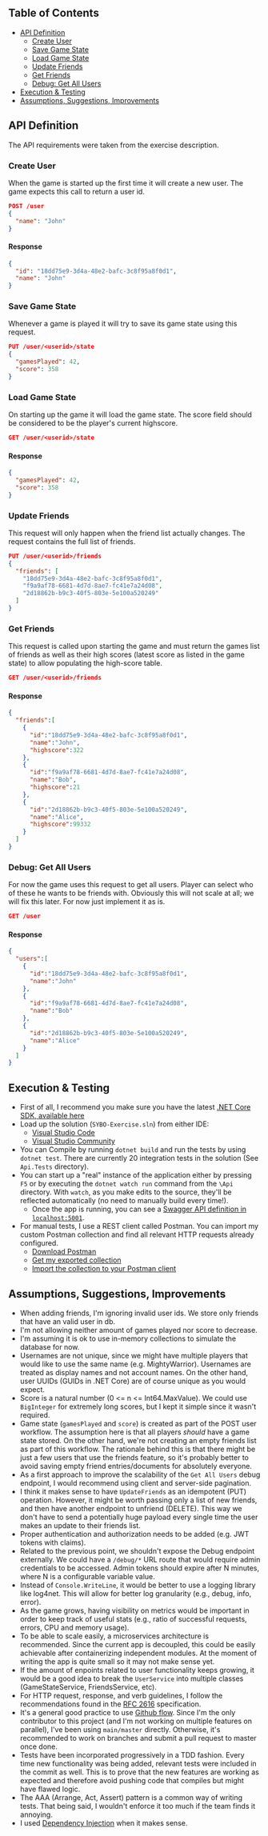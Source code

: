 ## Table of Contents

- [API Definition](#api-definition)
  * [Create User](#create-user)
  * [Save Game State](#save-game-state)
  * [Load Game State](#load-game-state)
  * [Update Friends](#update-friends)
  * [Get Friends](#get-friends)
  * [Debug: Get All Users](#debug--get-all-users)
- [Execution & Testing](#execution---testing)
- [Assumptions, Suggestions, Improvements](#assumptions--suggestions--improvements)

## API Definition

The API requirements were taken from the exercise description.

### Create User

When the game is started up the first time it will create a new user. The game expects this call to return a user id.

```json
POST /user
{
  "name": "John"
}
```

#### Response

```json
{
  "id": "18dd75e9-3d4a-48e2-bafc-3c8f95a8f0d1",
  "name": "John"
}
```

### Save Game State

Whenever a game is played it will try to save its game state using this request.

```json
PUT /user/<userid>/state
{
  "gamesPlayed": 42,
  "score": 358
}
```

### Load Game State

On starting up the game it will load the game state. The score field should be considered to be the player's current highscore.

```json
GET /user/<userid>/state
```

#### Response

```json
{
  "gamesPlayed": 42,
  "score": 358
}
```

### Update Friends

This request will only happen when the friend list actually changes. The request contains the full list of friends.

```json
PUT /user/<userid>/friends
{
  "friends": [
    "18dd75e9-3d4a-48e2-bafc-3c8f95a8f0d1",
    "f9a9af78-6681-4d7d-8ae7-fc41e7a24d08",
    "2d18862b-b9c3-40f5-803e-5e100a520249"
  ]
}
```

### Get Friends

This request is called upon starting the game and must return the games list of friends as well as their high scores (latest score as listed in the game state) to allow populating the high-score table.

```json
GET /user/<userid>/friends
```

#### Response

```json
{
  "friends":[
    {
      "id":"18dd75e9-3d4a-48e2-bafc-3c8f95a8f0d1",
      "name":"John",
      "highscore":322
    },
    {
      "id":"f9a9af78-6681-4d7d-8ae7-fc41e7a24d08",
      "name":"Bob",
      "highscore":21
    },
    {
      "id":"2d18862b-b9c3-40f5-803e-5e100a520249",
      "name":"Alice",
      "highscore":99332
    }
  ]
}
```

### Debug: Get All Users

For now the game uses this request to get all users. Player can select who of these he wants to be friends with. Obviously this will not scale at all; we will fix this later. For now just implement it as is.

```json
GET /user
```

#### Response

```json
{
  "users":[
    {
      "id":"18dd75e9-3d4a-48e2-bafc-3c8f95a8f0d1",
      "name":"John"
    },
    {
      "id":"f9a9af78-6681-4d7d-8ae7-fc41e7a24d08",
      "name":"Bob"
    },
    {
      "id":"2d18862b-b9c3-40f5-803e-5e100a520249",
      "name":"Alice"
    }
  ]
}
```

## Execution & Testing

- First of all, I recommend you make sure you have the latest [.NET Core SDK, available here](https://dotnet.microsoft.com/download)
- Load up the solution (`SYBO-Exercise.sln`) from either IDE:
  - [Visual Studio Code](https://code.visualstudio.com/)
  - [Visual Studio Community](https://visualstudio.microsoft.com/vs/community/)
- You can Compile by running `dotnet build` and run the tests by using `dotnet test`. There are currently 20 integration tests in the solution (See `Api.Tests` directory).
- You can start up a "real" instance of the application either by pressing `F5` or by executing the `dotnet watch run` command from the `\Api` directory. With `watch`, as you make edits to the source, they'll be reflected automatically (no need to manually build every time!).
  - Once the app is running, you can see a [Swagger API definition in `localhost:5001`](https://localhost:5001/swagger/index.html).
- For manual tests, I use a REST client called Postman. You can import my custom Postman collection and find all relevant HTTP requests already configured.
  - [Download Postman](https://www.postman.com/downloads/)
  - [Get my exported collection](../../raw/main/Postman%20Collection%20Export.postman_collection.json)
  - [Import the collection to your Postman client](https://www.softwaretestinghelp.com/postman-collections-import-export-generate-code/)

## Assumptions, Suggestions, Improvements

- When adding friends, I'm ignoring invalid user ids. We store only friends that have an valid user in db.
- I'm not allowing neither amount of games played nor score to decrease.
- I'm assuming it is ok to use in-memory collections to simulate the database for now.
- Usernames are not unique, since we might have multiple players that would like to use the same name (e.g. MightyWarrior). Usernames are treated as display names and not account names. On the other hand, user UUIDs (GUIDs in .NET Core) are of course unique as you would expect.
- Score is a natural number (0 <= n <= Int64.MaxValue). We could use `BigInteger` for extremely long scores, but I kept it simple since it wasn't required.
- Game state (`gamesPlayed` and `score`) is created as part of the POST user workflow. The assumption here is that all players _should_ have a game state stored. On the other hand, we're not creating an empty friends list as part of this workflow. The rationale behind this is that there might be just a few users that use the friends feature, so it's probably better to avoid saving empty friend entries/documents for absolutely everyone.
- As a first approach to improve the scalability of the `Get All Users` debug endpoint, I would recommend using client and server-side pagination.
- I think it makes sense to have `UpdateFriends` as an idempotent (PUT) operation. However, it might be worth passing only a list of new friends, and then have another endpoint to unfriend (DELETE). This way we don't have to send a potentially huge payload every single time the user makes an update to their friends list.
- Proper authentication and authorization needs to be added (e.g. JWT tokens with claims).
- Related to the previous point, we shouldn't expose the Debug endpoint externally. We could have a `/debug/*` URL route that would require admin credentials to be accessed. Admin tokens should expire after N minutes, where N is a configurable variable value.
- Instead of `Console.WriteLine`, it would be better to use a logging library like log4net. This will allow for better log granularity (e.g., debug, info, error).
- As the game grows, having visibility on metrics would be important in order to keep track of useful stats (e.g., ratio of successful requests, errors, CPU and memory usage).
- To be able to scale easily, a microservices architecture is recommended. Since the current app is decoupled, this could be easily achievable after containerizing independent modules. At the moment of writing the app is quite small so it may not make sense yet.
- If the amount of enpoints related to user functionality keeps growing, it would be a good idea to break the `UserService` into multiple classes (GameStateService, FriendsService, etc).
- For HTTP request, response, and verb guidelines, I follow the recommendations found in the [RFC 2616](https://www.w3.org/Protocols/rfc2616/rfc2616.html) specification.
- It's a general good practice to use [Github flow](https://guides.github.com/introduction/flow/). Since I'm the only contributor to this project (and I'm not working on multiple features on parallel), I've been using `main/master` directly. Otherwise, it's recommended to work on branches and submit a pull request to master once done.
- Tests have been incorporated progressively in a TDD fashion. Every time new functionality was being added, relevant tests were included in the commit as well. This is to prove that the new features are working as expected and therefore avoid pushing code that compiles but might have flawed logic.
- The AAA (Arrange, Act, Assert) pattern is a common way of writing tests. That being said, I wouldn't enforce it too much if the team finds it annoying.
- I used [Dependency Injection](https://docs.microsoft.com/en-us/aspnet/core/fundamentals/dependency-injection?view=aspnetcore-3.1#services-injected-into-startup) when it makes sense.
